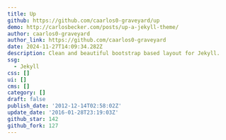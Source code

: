 ```yaml
---
title: Up
github: https://github.com/caarlos0-graveyard/up
demo: http://carlosbecker.com/posts/up-a-jekyll-theme/
author: caarlos0-graveyard
author_link: https://github.com/caarlos0-graveyard
date: 2024-11-27T14:09:34.282Z
description: Clean and beautiful bootstrap based layout for Jekyll.
ssg:
  - Jekyll
css: []
ui: []
cms: []
category: []
draft: false
publish_date: '2012-12-14T02:58:02Z'
update_date: '2016-01-28T23:19:03Z'
github_star: 142
github_fork: 127
---
```

